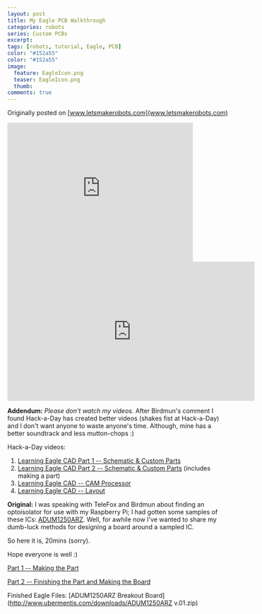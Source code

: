 ```yaml
---
layout: post
title: My Eagle PCB Walkthrough
categories: robots
series: Custom PCBs
excerpt:
tags: [robots, tutorial, Eagle, PCB]
color: "#152a55"
color: "#152a55"
image:
  feature: EagleIcon.png
  teaser: EagleIcon.png
  thumb:
comments: true
---
```


Originally posted on [www.letsmakerobots.com](www.letsmakerobots.com)

<div class="flex-video">
<iframe width="420" height="315" src="https://www.youtube.com/embed/XRlsNIxN5OQ" frameborder="0" allowfullscreen></iframe>
</div>
<div class="flex-video">
<iframe width="560" height="315" src="https://www.youtube.com/embed/gaMsikTaKiM" frameborder="0" allowfullscreen></iframe>
</div>

**Addendum:** _Please don't watch my videos._  After Birdmun's comment I found Hack-a-Day has created better videos (shakes fist at Hack-a-Day) and I don't want anyone to waste anyone's time.  Although, mine has a better soundtrack and less mutton-chops :)

Hack-a-Day videos:

1.  [Learning Eagle CAD Part 1 -- Schematic & Custom Parts](http://www.youtube.com/watch?feature=player_embedded&v=irE4oHB5fSc)
2.  [Learning Eagle CAD Part 2 -- Schematic & Custom Parts](http://www.youtube.com/watch?feature=player_embedded&v=ZIJ1tml7rVU) (includes making a part)
3.  [Learning Eagle CAD -- CAM Processor](http://www.youtube.com/watch?feature=player_embedded&v=yJQUImv-gq8)
4.  [Learning Eagle CAD -- Layout](http://www.youtube.com/watch?feature=player_embedded&v=s4-Ugi4y9lk)

**Original:** I was speaking with TeleFox and Birdmun about finding an optoisolator for use with my Raspberry Pi; I had gotten some samples of these ICs: [ADUM1250ARZ](http://www.analog.com/static/imported-files/data_sheets/ADUM1250_1251.pdf).  Well, for awhile now I've wanted to share my dumb-luck methods for designing a board around a sampled IC.

So here it is, 20mins (sorry).

Hope everyone is well :)

[Part 1 -- Making the Part](http://youtu.be/XRlsNIxN5OQ)

[Part 2 -- Finishing the Part and Making the Board](http://youtu.be/gaMsikTaKiM)

<span style="line-height: 1.231;">Finished Eagle Files:</span> [ADUM1250ARZ Breakout Board](http://www.ubermentis.com/downloads/ADUM1250ARZ v.01.zip)

